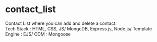 # contact_list
Contact List where you can add and delete a contact.<br>
Tech Stack : HTML, CSS, JS/
MongoDB, Express.js, Node.js/
Template Engine : EJS/
ODM : Mongoose
